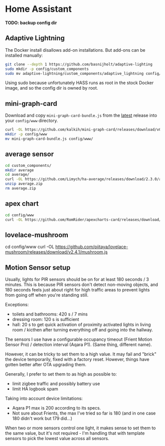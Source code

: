 Home Assistant
==============

**TODO: backup config dir**

## Adaptive Lightning
The Docker install disallows add-on installations. But add-ons can be installed manually:

```bash
git clone --depth 1 https://github.com/basnijholt/adaptive-lighting
sudo mkdir -p config/custom_components
sudo mv adaptive-lightning/custom_components/adaptive_lightning config/custom_components/
```
Using sudo because unfortunately HASS runs as root in the stock Docker image, and so the config dir is owned by root.

## mini-graph-card
Download and copy `mini-graph-card-bundle.js` from the [latest](https://github.com/kalkih/mini-graph-card/releases/latest) release into your `config/www` directory.

```bash
curl -OL https://github.com/kalkih/mini-graph-card/releases/download/v0.11.0/mini-graph-card-bundle.js
mkdir -p config/www
mv mini-graph-card-bundle.js config/www/
```

## average sensor
```bash
cd custom_components/
mkdir average
cd average/
curl -OL https://github.com/Limych/ha-average/releases/download/2.3.0/average.zip
unzip average.zip
rm average.zip
```

## apex chart
```bash
cd config/www
curl -OL https://github.com/RomRider/apexcharts-card/releases/download/v2.0.1/apexcharts-card.js
```

## lovelace-mushroom
cd config/www
curl -OL https://github.com/piitaya/lovelace-mushroom/releases/download/v2.4.1/mushroom.js

## Motion Sensor setup

Usually, lights for PIR sensors should be on for at least 180 seconds / 3 minutes.
This is because PIR sensors don't detect non-moving objects, and 180 seconds feels just about right for high traffic areas to prevent lights from going off when you're standing still.

Exceptions:

- toilets and bathrooms: 420 s / 7 mins
- dressing room: 120 s is sufficient
- hall: 20 s to get quick activation of proximity activated lights in living room / kicthen after turning everything off and going into the hallway.

The sensors I use have a configurable occupancy timeout (Frient Motion Sensor Pro) / detection interval (Aqara P1).
(Same thing, different name).

However, it can be tricky to set them to a high value.
It may fail and "brick" the device temporarily, fixed with a factory reset.
However, things have gotten better after OTA upgrading them.

Generally, I prefer to set them to as high as possible to:

- limit zigbee traffic and possibly battery use
- limit HA logbook spam

Taking into account device limitations:

- Aqara P1 max is 200 according to its specs.
- Not sure about Frients, the max I've tried so far is 180 (and in one case 180 didn't work but 179 did...)

When two or more sensors control one light, it makes sense to set them to the same value, but it's not required - I'm handling that with template sensors to pick the lowest value across all sensors.
